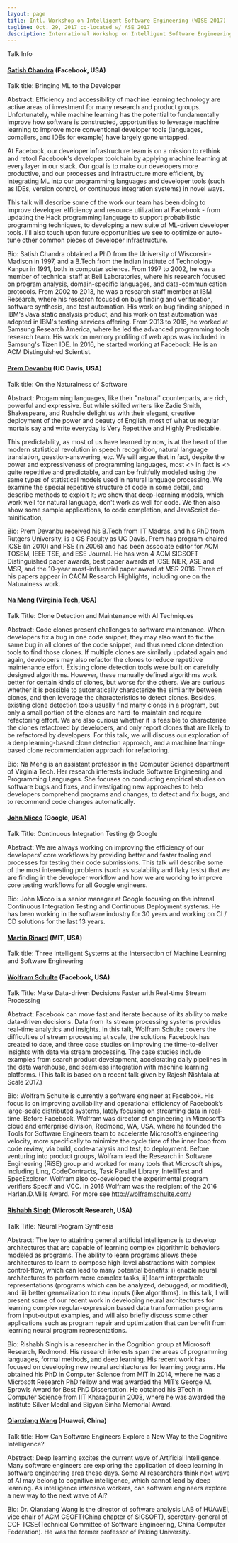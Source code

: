 ```yaml
---
layout: page
title: Intl. Workshop on Intelligent Software Engineering (WISE 2017)
tagline: Oct. 29, 2017 co-located w/ ASE 2017
description: International Workshop on Intelligent Software Engineering (WISE 2017)
---
```


Talk Info

#### [Satish Chandra](https://sites.google.com/site/schandraacmorg/) (Facebook, USA)

Talk title: Bringing ML to the Developer
 
Abstract: Efficiency and accessibility of machine learning technology are active areas of investment for many research and product groups. Unfortunately, while machine learning has the potential to fundamentally improve how software is constructed, opportunities to leverage machine learning to improve more conventional developer tools (languages, compilers, and IDEs for example) have largely gone untapped.
 
At Facebook, our developer infrastructure team is on a mission to rethink and retool Facebook's developer toolchain by applying machine learning at every layer in our stack. Our goal is to make our developers more productive, and our processes and infrastructure more efficient, by integrating ML into our programming languages and developer tools (such as IDEs, version control, or continuous integration systems) in novel ways.
 
This talk will describe some of the work our team has been doing to improve developer efficiency and resource utilization at Facebook - from updating the Hack programming language to support probabilistic programming techniques, to developing a new suite of ML-driven developer tools. I'll also touch upon future opportunities we see to optimize or auto-tune other common pieces of developer infrastructure.
 
Bio: Satish Chandra obtained a PhD from the University of Wisconsin-Madison in 1997, and a B.Tech from the Indian Institute of Technology-Kanpur in 1991, both in computer science. From 1997 to 2002, he was a member of technical staff at Bell Laboratories, where his research focused on program analysis, domain-specific languages, and data-communication protocols. From 2002 to 2013, he was a research staff member at IBM Research, where his research focused on bug finding and verification, software synthesis, and test automation. His work on bug finding shipped in IBM's Java static analysis product, and his work on test automation was adopted in IBM's testing services offering. From 2013 to 2016, he worked at Samsung Research America, where he led the advanced programming tools research team. His work on memory profiling of web apps was included in Samsung's Tizen IDE. In 2016, he started working at Facebook. He is an ACM Distinguished Scientist.

####  [Prem Devanbu](http://web.cs.ucdavis.edu/~devanbu/) (UC Davis, USA)

Talk title: On the Naturalness of Software

Abstract: Progamming languages, like their "natural" counterparts, are rich, powerful and expressive. But while skilled writers like Zadie Smith, Shakespeare, and  Rushdie delight us with their elegant, creative deployment of the power and beauty of English, most of what us regular mortals say and write everyday is Very Repetitive and Highly Predictable.

This predictability, as most of us have learned by now, is at the heart of the modern statistical revolution in speech recognition,
natural language translation, question-answering, etc. We will argue that in fact, despite the power and expressiveness of programming
languages, most <<Software>> in fact is <<also>> quite repetitive and predictable, and can be fruitfully modeled using the same types of
statistical models used in natural language processing.  We examine the special repetitive structure of code in some detail, and describe methods to exploit it; we show that deep-learning models, which work well for natural language, don't work as well for code. We then also show some sample applications, to code completion, and JavaScript de-minification, 

Bio: Prem Devanbu received his B.Tech from IIT Madras, and his PhD from Rutgers University, is a CS Faculty as UC Davis. Prem has program-chaired ICSE (in 2010) and FSE (in 2006) and has been associate editor for ACM TOSEM, IEEE TSE, and ESE Journal. He has won 4 ACM SIGSOFT Distinguished paper awards, best paper awards at ICSE NIER, ASE and MSR, and the 10-year most-influential paper award at MSR 2016. Three of his papers appear in CACM Research Highlights, including one on the Naturalness work. 

####  [Na Meng](http://people.cs.vt.edu/nm8247/) (Virginia Tech, USA)

Talk Title: Clone Detection and Maintenance with AI Techniques

Abstract: Code clones present challenges to software maintenance. When developers fix a bug in one code snippet, they may also want to fix the same bug in all clones of the code snippet, and thus need clone detection tools to find those clones. If multiple clones are similarly updated again and again, developers may also refactor the clones to reduce repetitive maintenance effort. Existing clone detection tools were built on carefully designed algorithms. However, these manually defined algorithms work better for certain kinds of clones, but worse for the others. We are curious whether it is possible to automatically characterize the similarity between clones, and then leverage the characteristics to detect clones. Besides, existing clone detection tools usually find many clones in a program, but only a small portion of the clones are hard-to-maintain and require refactoring effort. We are also curious whether it is feasible to characterize the clones refactored by developers, and only report clones that are likely to be refactored by developers. For this talk, we will discuss our exploration of a deep learning-based clone detection approach, and a machine learning-based clone recommendation approach for refactoring.

Bio: Na Meng is an assistant professor in the Computer Science department of Virginia Tech. Her research interests include Software Engineering and Programming Languages. She focuses on conducting empirical studies on software bugs and fixes, and investigating new approaches to help developers comprehend programs and changes, to detect and fix bugs, and to recommend code changes automatically.

####  [John Micco](https://research.google.com/pubs/105187.html) (Google, USA) 

Talk Title: Continuous Integration Testing @ Google

Abstract: We are always working on improving the efficiency of our developers’ core workflows by providing better and faster tooling and processes for testing their code submissions. This talk will describe some of the most interesting problems (such as scalability and flaky tests) that we are finding in the developer workflow and how we are working to improve core testing workflows for all Google engineers.

Bio: John Micco is a senior manager at Google focusing on the internal Continuous Integration Testing and Continuous Deployment systems. He has been working in the software industry for 30 years and working on CI / CD solutions for the last 13 years.


####  [Martin Rinard](http://people.csail.mit.edu/rinard/) (MIT, USA) 

Talk title: Three Intelligent Systems at the Intersection of Machine Learning and Software Engineering



####  [Wolfram Schulte](https://research.fb.com/people/schulte-wolfram/) (Facebook, USA)

Talk Title: Make Data-driven Decisions Faster with Real-time Stream Processing
 
Abstract: Facebook can move fast and iterate because of its ability to make data-driven decisions. Data from its stream processing systems provides real-time analytics and insights. In this talk, Wolfram Schulte covers the difficulties of stream processing at scale, the solutions Facebook has created to date, and three case studies on improving the time-to-deliver insights with data via stream processing. The case studies include examples from search product development, accelerating daily pipelines in the data warehouse, and seamless integration with machine learning platforms.  (This talk is based on a recent talk given by Rajesh Nishtala at Scale 2017.)
 
Bio: Wolfram Schulte is currently a software engineer at Facebook. His focus is on improving availability and operational efficiency of Facebook’s large-scale distributed systems, lately focusing on streaming data in real-time. Before Facebook, Wolfram was director of engineering in Microsoft’s cloud and enterprise division, Redmond, WA, USA, where he founded the Tools for Software Engineers team to accelerate Microsoft’s engineering velocity, more specifically to minimize the cycle time of the inner loop from code review, via build, code-analysis and test, to deployment. Before venturing into product groups, Wolfram lead the Research in Software Engineering (RiSE) group and worked for many tools that Microsoft ships, including Linq, CodeContracts, Task Parallel Library, IntelliTest and SpecExplorer.  Wolfram also co-developed the experimental program verifiers Spec# and VCC. In 2016 Wolfram was the recipient of the 2016 Harlan.D.Mills Award. For more see http://wolframschulte.com/

####  [Rishabh Singh](https://www.microsoft.com/en-us/research/people/risin/) (Microsoft Research, USA)

Talk Title: Neural Program Synthesis

Abstract: The key to attaining general artificial intelligence is to develop architectures that are capable of
learning complex algorithmic behaviors modeled as programs. The ability to learn programs allows these
architectures to learn to compose high-level abstractions with complex control-flow, which can lead to many
potential benefits: i) enable neural architectures to perform more complex tasks, ii) learn interpretable
representations (programs which can be analyzed, debugged, or modified), and iii) better generalization
to new inputs (like algorithms). In this talk, I will present some of our recent work in developing neural
architectures for learning complex regular-expression based data transformation programs from input-output examples,
and will also briefly discuss some other applications such as program repair and optimization that can benefit
from learning neural program representations.
 
Bio: Rishabh Singh is a researcher in the Cognition group at Microsoft Research, Redmond. His research interests span the areas of programming languages, formal methods, and deep learning. His recent work has focused on developing new neural architectures for learning programs. He obtained his PhD in Computer Science from MIT in 2014, where he was a Microsoft Research PhD fellow and was awarded the MIT’s George M. Sprowls Award for Best PhD Dissertation. He obtained his BTech in Computer Science from IIT Kharagpur in 2008, where he was awarded the Institute Silver Medal and Bigyan Sinha Memorial Award.

####  [Qianxiang Wang](http://sei.pku.edu.cn/~wqx/) (Huawei, China)

Talk title: How Can Software Engineers Explore a New Way to the Cognitive Intelligence?
 
Abstract: Deep learning excites the current wave of Artificial Intelligence. Many software engineers are exploring the application of deep learning in software engineering area these days. Some AI researchers think next wave of AI may belong to cognitive intelligence, which cannot lead by deep learning. As intelligence intensive workers, can software engineers explore a new way to the next wave of AI?
 
Bio: Dr. Qianxiang Wang is the director of software analysis LAB of HUAWEI, vice chair of ACM CSOFT(China chapter of SIGSOFT), secretary-general of CCF TCSE(Technical Committee of Software Engineering, China Computer Federation). He was the former professor of Peking University.
 
